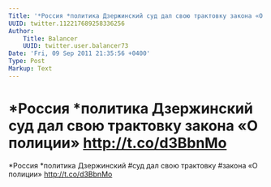 ```yaml
---
Title: '*Россия *политика Дзержинский суд дал свою трактовку закона «О полиции» http://t.co/d3BbnMo'
UUID: twitter.112217689258336256
Author:
    Title: Balancer
    UUID: twitter.user.balancer73
Date: 'Fri, 09 Sep 2011 21:35:56 +0400'
Type: Post
Markup: Text
---
```


# *Россия *политика Дзержинский суд дал свою трактовку закона «О полиции» http://t.co/d3BbnMo

*Россия *политика Дзержинский #суд дал свою трактовку
#закона «О полиции» http://t.co/d3BbnMo